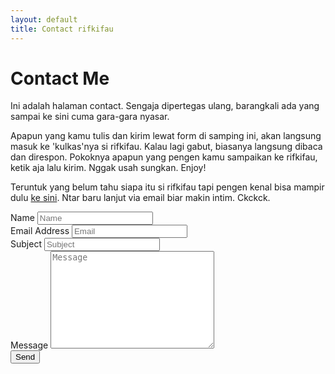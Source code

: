 ```yaml
---
layout: default
title: Contact rifkifau
---
```


<div id="contact">
  <h1 class="pageTitle">Contact Me</h1>
  <div class="contactContent">
    <p class="intro">Ini adalah halaman contact. Sengaja dipertegas ulang, barangkali ada yang sampai ke sini cuma gara-gara nyasar.</p>
    <p>Apapun yang kamu tulis dan kirim lewat form di samping ini, akan langsung masuk ke 'kulkas'nya si rifkifau. Kalau lagi gabut, biasanya langsung dibaca dan direspon. Pokoknya apapun yang pengen kamu sampaikan ke rifkifau, ketik aja lalu kirim. Nggak usah sungkan. Enjoy!</p>
    <p>Teruntuk yang belum tahu siapa itu si rifkifau tapi pengen kenal bisa mampir dulu <a href="https://rifkifau.github.io/about">ke sini</a>. Ntar baru lanjut via email biar makin intim. Ckckck.</p>

  </div>
  <form method="post" action="https://formspree.io/rifkifau@gmail.com" method="POST">
    <label for="name">Name</label>
    <input type="text" id="name" name="name" placeholder="Name" class="full-width"><br>
    <label for="email">Email Address</label>
    <input type="email" id="email" name="_replyto" placeholder="Email" class="full-width"><br>
    <label for="_subject">Subject</label>
    <input type="text" id="_subject" name="_subject" placeholder="Subject" class="full-width"><br>
    <label for="message">Message</label>
    <textarea name="message" id="message" cols="30" rows="10" placeholder="Message" class="full-width"></textarea><br>
    <input type="submit" value="Send" class="button">
  </form>
</div>

